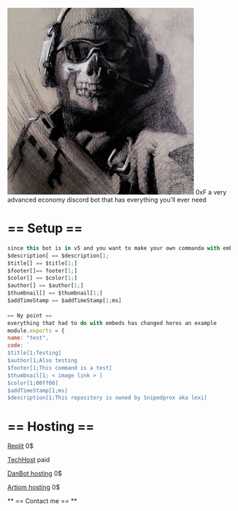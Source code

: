 ![0xF](https://github.com/Snipedprox/images/blob/4abdb90780d6bdd18d27ffa2aa91cff8bdb69676/753effd92d8958e924f99200413a3871.png)
0xF a very advanced economy discord bot that has everything you'll ever need

# == Setup == 
```js
since this bot is in v5 and you want to make your own commanda with embeds here are the changes 
$description[ == $description[1;
$title[] == $title[1;]
$footer[]== footer[1;]
$color[] == $color[1;]
$author[] == $author[1;]
$thumbnail[] == $thumbnail[1;]
$addTimeStamp == $addTimeStamp[1;ms]

== Ny point ==
everything that had to do with embeds has changed heres an example
module.exports = {
name: "test",
code: `
$title[1;Testing]
$author[1;Also testing
$footer[1;This command is a test]
$thumbnail[1; < image link > ]
$color[1;00ff00]
$addTimeStamp[1;ms]
$description[1;This repository is owned by Snipedprox aka lexi]
```

# == Hosting == 

[Replit](https;//replit.com) 0$


[TechHost](https://dash.techost.live/servers) paid


[DanBot hosting](https://panel.danbot.host/) 0$


[Artiom hosting](https://panel.artiomshosting.xyz/) 0$


** == Contact me == **
